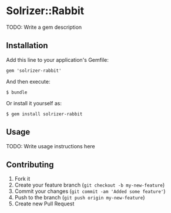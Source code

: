 # Solrizer::Rabbit

TODO: Write a gem description

## Installation

Add this line to your application's Gemfile:

    gem 'solrizer-rabbit'

And then execute:

    $ bundle

Or install it yourself as:

    $ gem install solrizer-rabbit

## Usage

TODO: Write usage instructions here

## Contributing

1. Fork it
2. Create your feature branch (`git checkout -b my-new-feature`)
3. Commit your changes (`git commit -am 'Added some feature'`)
4. Push to the branch (`git push origin my-new-feature`)
5. Create new Pull Request

